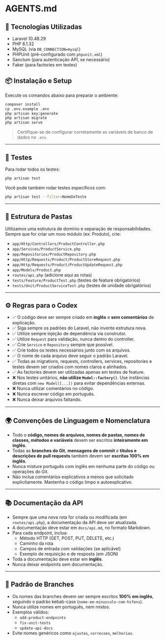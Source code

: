 # AGENTS.md

## 🧱 Tecnologias Utilizadas

- Laravel 10.48.29
- PHP 8.1.32
- MySQL (via `DB_CONNECTION=mysql`)
- PHPUnit (pré-configurado com `phpunit.xml`)
- Sanctum (para autenticação API, se necessário)
- Faker (para factories em testes)

## 📦 Instalação e Setup

Execute os comandos abaixo para preparar o ambiente:

```bash
composer install
cp .env.example .env
php artisan key:generate
php artisan migrate
php artisan serve
```

> Certifique-se de configurar corretamente as variáveis de banco de dados no `.env`.

---

## 🧪 Testes

Para rodar todos os testes:

```bash
php artisan test
```

Você pode também rodar testes específicos com:

```bash
php artisan test --filter=NomeDoTeste
```

---

## 📁 Estrutura de Pastas

Utilizamos uma estrutura de domínio e separação de responsabilidades. Sempre que for criar um novo módulo (ex: Produto), crie:

- `app/Http/Controllers/ProductController.php`
- `app/Services/ProductService.php`
- `app/Repositories/ProductRepository.php`
- `app/Http/Requests/Product/ProductStoreRequest.php`
- `app/Http/Requests/Product/ProductUpdateRequest.php`
- `app/Models/Product.php`
- `routes/api.php` (adicione aqui as rotas)
- `tests/Feature/ProductTest.php` (testes de feature obrigatórios)
- `tests/Unit/ProductServiceTest.php` (testes de unidade obrigatórios)

---

## ⚙️ Regras para o Codex

- ✅ O código deve ser sempre criado em **inglês** e **sem comentários** de explicação.
- ✅ Siga sempre os padrões do Laravel, não invente estrutura nova.
- ✅ Utilize sempre injeção de dependência via construtor.
- ✅ Utilize `Request` para validação, nunca dentro do controller.
- ✅ Crie `Service` e `Repository` sempre que possível.
- ✅ Crie todos os testes necessários junto com os arquivos.
- ✅ O nome de cada arquivo deve seguir o padrão Laravel.
- ✅ Todas as migrations, requests, controllers, services, repositories e testes devem ser criados com nomes claros e alinhados.
- ✅ As factories devem ser utilizadas apenas em testes de feature.
- ❌ Nos testes unitários, **não utilize `Model::factory()`**. Use instâncias diretas com `new Model([...])` para evitar dependências externas.
- ❌ Nunca utilizar comentários no código.
- ❌ Nunca escrever código em português.
- ❌ Nunca deixar arquivos faltando.

---

## 🌍 Convenções de Linguagem e Nomenclatura

- Todo o **código, nomes de arquivos, nomes de pastas, nomes de classes, métodos e variáveis** devem ser escritos **inteiramente em inglês**.
- Todas as **branches do Git**, **mensagens de commit** e **títulos e descrições de pull requests** também devem ser **escritas 100% em inglês**.
- Nunca misture português com inglês em nenhuma parte do código ou operações do Git.
- Não inclua comentários explicativos a menos que solicitado explicitamente. Mantenha o código limpo e autoexplicativo.

---

## 📚 Documentação da API

- Sempre que uma nova rota for criada ou modificada (em `routes/api.php`), a documentação da API deve ser atualizada.
- A documentação deve estar em `docs/api.md`, no formato Markdown.
- Para cada endpoint, inclua:
  - Método HTTP (GET, POST, PUT, DELETE, etc.)
  - Caminho da rota
  - Campos de entrada com validações (se aplicável)
  - Exemplo de requisição e de resposta (em JSON)
- Toda a documentação deve estar em **inglês**.
- Nunca deixar endpoints sem documentação.

---

## 🌿 Padrão de Branches

- Os nomes das branches devem ser sempre escritos **100% em inglês**, seguindo o padrão kebab-case (`nome-em-minusculo-com-hifens`).
- Nunca utilize nomes em português, nem mistos.
- Exemplos válidos:
  - `add-product-endpoints`
  - `fix-unit-tests`
  - `update-api-docs`
- Evite nomes genéricos como `ajustes`, `correcoes`, `melhorias`.
